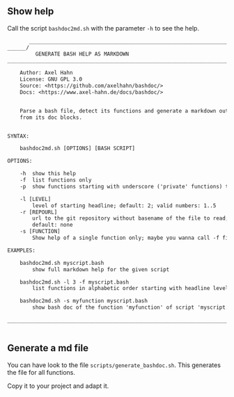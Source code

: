 ## Show help

Call the script `bashdoc2md.sh` with the parameter `-h` to see the help.

```txt
       ________________________________________________________________________
______/
         GENERATE BASH HELP AS MARKDOWN                                  ______
________________________________________________________________________/ v0.5

    Author: Axel Hahn
    License: GNU GPL 3.0
    Source: <https://github.com/axelhahn/bashdoc/>
    Docs: <https://www.axel-hahn.de/docs/bashdoc/>


    Parse a bash file, detect its functions and generate a markdown output 
    from its doc blocks.


SYNTAX:

    bashdoc2md.sh [OPTIONS] [BASH SCRIPT]

OPTIONS:

    -h  show this help
    -f  list functions only
    -p  show functions starting with underscore ('private' functions) too

    -l [LEVEL]
        level of starting headline; default: 2; valid numbers: 1..5
    -r [REPOURL]
        url to the git repository without basename of the file to read; 
        default: none
    -s [FUNCTION]
        Show help of a single function only; maybe you wanna call -f first

EXAMPLES:

    bashdoc2md.sh myscript.bash
        show full markdown help for the given script

    bashdoc2md.sh -l 3 -f myscript.bash
        list functions in alphabetic order starting with headline level 3

    bashdoc2md.sh -s myfunction myscript.bash
        show bash doc of the function 'myfunction' of script 'myscript.bash'

________________________________________________________________________
                                                                        \______
```

## Generate a md file

You can have look to the file `scripts/generate_bashdoc.sh`.
This generates the file for all functions.

Copy it to your project and adapt it.
